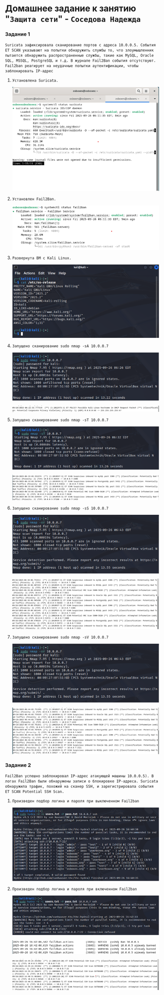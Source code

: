 # Домашнее задание к занятию "`Защита сети`" - `Соседова Надежда`

### Задание 1

`Suricata зафиксировала сканирование портов с адреса 10.0.0.5. События ET SCAN указывают на попытки обнаружить службы то, что злоумышленник пытается обнаружить распространенные службы, такие как MySQL, Oracle SQL, MSSQL, PostgreSQL и т.д.
В журнале Fail2Ban события отсутствуют. Fail2ban реагирует на неудачные попытки аутентификации, чтобы заблокировать IP-адрес`

1. `Установлена Suricata.`

    ![Suricata](img/Suricata.png)
2. `Установлен Fail2Ban.`
   
    ![Fail2ban](img/Fail2ban.png)
   
3. `Развернута ВМ с Kali Linux.`
   
    ![Fail2ban](img/Kali.png)
4. `Запущено сканирование sudo nmap -sA 10.0.0.7`
   
    ![Fail2ban](img/Cканирование%20sudo%20nmap%20-sA.png)
   
    ![Fail2ban](img/Результаты%20сканирования%20sudo%20nmap%20-sA.png)
5. `Запущено сканирование sudo nmap -sT 10.0.0.7`
   
    ![Fail2ban](img/Сканирование%20sudo%20nmap%20-sT.png)
   
    ![Fail2ban](img/Рехзультаты%20сканирования%20sudo%20nmap%20-sT.png)
6. `Запущено сканирование sudo nmap -sS 10.0.0.7`
   
    ![Fail2ban](img/Сканирование%20sudo%20nmap%20-sV%2010.0.0.7.png)
   
    ![Fail2ban](img/Результаты%20сканирования%20sudo%20nmap%20-sS%2010.0.0.7.png)
7. `Запущено сканирование sudo nmap -sV 10.0.0.7`
    
    ![Fail2ban](img/Сканирование%20sudo%20nmap%20-sV%2010.0.0.7.png)
    
    ![Fail2ban](img/Результаты%20сканирования%20sudo%20nmap%20-sV%2010.0.0.7.png)

### Задание 2

`Fail2Ban успешно заблокировал IP-адрес атакующей машины 10.0.0.5). В логах Fail2Ban были обнаружены записи о блокировке IP-адреса. Suricata обнаружила трафик, похожий на сканер SSH, и зарегистрировала события ET SCAN Potential SSH Scan.`

1. `Произведен подбор логина и пароля при выключенном Fail2ban`
   
    ![Hydra1](img/Hydra_without%20fail2ban.png)
2. `Произведен подбор логина и пароля при включенном Fail2ban`
   
    ![Hydra2](img/Hydra_with%20fail2ban.png)
   
    ![Hydra2](img/Fail2ban_block.png)
   
    ![Hydra2](img/Suricata_log.png)

